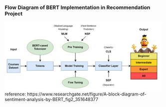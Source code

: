 ### Flow Diagram of BERT Implementation in Recommendation Project
<img src=https://github.com/katehuangishere/BERT_flowchart/blob/main/BERT_flow%20diagram.jpg/>  
reference: https://www.researchgate.net/figure/A-block-diagram-of-sentiment-analysis-by-BERT_fig2_351648377
